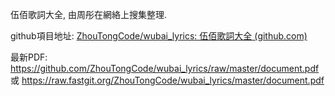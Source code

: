 伍佰歌詞大全, 由周彤在網絡上搜集整理.

github項目地址: [ZhouTongCode/wubai_lyrics: 伍佰歌詞大全 (github.com)](https://github.com/ZhouTongCode/wubai_lyrics)

最新PDF: https://github.com/ZhouTongCode/wubai_lyrics/raw/master/document.pdf 或 https://raw.fastgit.org/ZhouTongCode/wubai_lyrics/master/document.pdf
